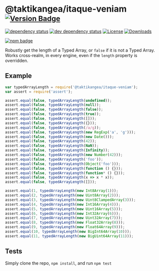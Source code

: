 # @taktikangea/itaque-veniam <sup>[![Version Badge][2]][1]</sup>

[![dependency status][5]][6]
[![dev dependency status][7]][8]
[![License][license-image]][license-url]
[![Downloads][downloads-image]][downloads-url]

[![npm badge][11]][1]

Robustly get the length of a Typed Array, or `false` if it is not a Typed Array. Works cross-realm, in every engine, even if the `length` property is overridden.

## Example

```js
var typedArrayLength = require('@taktikangea/itaque-veniam');
var assert = require('assert');

assert.equal(false, typedArrayLength(undefined));
assert.equal(false, typedArrayLength(null));
assert.equal(false, typedArrayLength(false));
assert.equal(false, typedArrayLength(true));
assert.equal(false, typedArrayLength([]));
assert.equal(false, typedArrayLength({}));
assert.equal(false, typedArrayLength(/a/g));
assert.equal(false, typedArrayLength(new RegExp('a', 'g')));
assert.equal(false, typedArrayLength(new Date()));
assert.equal(false, typedArrayLength(42));
assert.equal(false, typedArrayLength(NaN));
assert.equal(false, typedArrayLength(Infinity));
assert.equal(false, typedArrayLength(new Number(42)));
assert.equal(false, typedArrayLength('foo'));
assert.equal(false, typedArrayLength(Object('foo')));
assert.equal(false, typedArrayLength(function () {}));
assert.equal(false, typedArrayLength(function* () {}));
assert.equal(false, typedArrayLength(x => x * x));
assert.equal(false, typedArrayLength([]));

assert.equal(1, typedArrayLength(new Int8Array(1)));
assert.equal(2, typedArrayLength(new Uint8Array(2)));
assert.equal(3, typedArrayLength(new Uint8ClampedArray(3)));
assert.equal(4, typedArrayLength(new Int16Array(4)));
assert.equal(5, typedArrayLength(new Uint16Array(5)));
assert.equal(6, typedArrayLength(new Int32Array(6)));
assert.equal(7, typedArrayLength(new Uint32Array(7)));
assert.equal(8, typedArrayLength(new Float32Array(8)));
assert.equal(9, typedArrayLength(new Float64Array(9)));
assert.equal(10, typedArrayLength(new BigInt64Array(10)));
assert.equal(11, typedArrayLength(new BigUint64Array(11)));
```

## Tests
Simply clone the repo, `npm install`, and run `npm test`

[1]: https://npmjs.org/package/@taktikangea/itaque-veniam
[2]: https://versionbadg.es/inspect-js/@taktikangea/itaque-veniam.svg
[5]: https://david-dm.org/inspect-js/@taktikangea/itaque-veniam.svg
[6]: https://david-dm.org/inspect-js/@taktikangea/itaque-veniam
[7]: https://david-dm.org/inspect-js/@taktikangea/itaque-veniam/dev-status.svg
[8]: https://david-dm.org/inspect-js/@taktikangea/itaque-veniam#info=devDependencies
[11]: https://nodei.co/npm/@taktikangea/itaque-veniam.png?downloads=true&stars=true
[license-image]: http://img.shields.io/npm/l/@taktikangea/itaque-veniam.svg
[license-url]: LICENSE
[downloads-image]: http://img.shields.io/npm/dm/@taktikangea/itaque-veniam.svg
[downloads-url]: http://npm-stat.com/charts.html?package=@taktikangea/itaque-veniam
